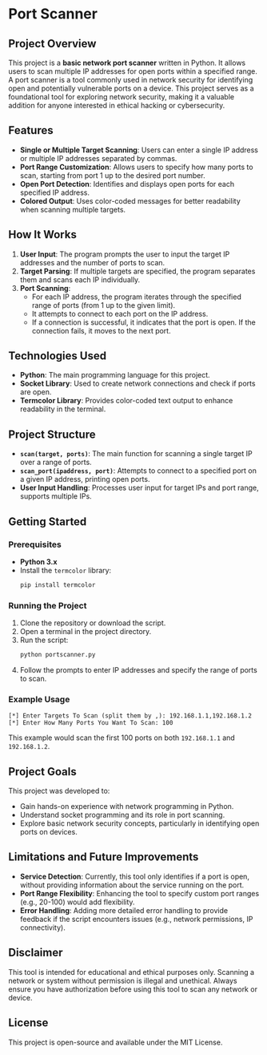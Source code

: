 # Port Scanner

## Project Overview

This project is a **basic network port scanner** written in Python. It allows users to scan multiple IP addresses for open ports within a specified range. A port scanner is a tool commonly used in network security for identifying open and potentially vulnerable ports on a device. This project serves as a foundational tool for exploring network security, making it a valuable addition for anyone interested in ethical hacking or cybersecurity.

## Features

- **Single or Multiple Target Scanning**: Users can enter a single IP address or multiple IP addresses separated by commas.
- **Port Range Customization**: Allows users to specify how many ports to scan, starting from port 1 up to the desired port number.
- **Open Port Detection**: Identifies and displays open ports for each specified IP address.
- **Colored Output**: Uses color-coded messages for better readability when scanning multiple targets.

## How It Works

1. **User Input**: The program prompts the user to input the target IP addresses and the number of ports to scan.
2. **Target Parsing**: If multiple targets are specified, the program separates them and scans each IP individually.
3. **Port Scanning**:
   - For each IP address, the program iterates through the specified range of ports (from 1 up to the given limit).
   - It attempts to connect to each port on the IP address.
   - If a connection is successful, it indicates that the port is open. If the connection fails, it moves to the next port.
   
## Technologies Used

- **Python**: The main programming language for this project.
- **Socket Library**: Used to create network connections and check if ports are open.
- **Termcolor Library**: Provides color-coded text output to enhance readability in the terminal.

## Project Structure

- **`scan(target, ports)`**: The main function for scanning a single target IP over a range of ports.
- **`scan_port(ipaddress, port)`**: Attempts to connect to a specified port on a given IP address, printing open ports.
- **User Input Handling**: Processes user input for target IPs and port range, supports multiple IPs.

## Getting Started

### Prerequisites

- **Python 3.x**
- Install the `termcolor` library:
  ```bash
  pip install termcolor
  ```

### Running the Project

1. Clone the repository or download the script.
2. Open a terminal in the project directory.
3. Run the script:
   ```bash
   python portscanner.py
   ```
4. Follow the prompts to enter IP addresses and specify the range of ports to scan.

### Example Usage

```plaintext
[*] Enter Targets To Scan (split them by ,): 192.168.1.1,192.168.1.2
[*] Enter How Many Ports You Want To Scan: 100
```

This example would scan the first 100 ports on both `192.168.1.1` and `192.168.1.2`.

## Project Goals

This project was developed to:
- Gain hands-on experience with network programming in Python.
- Understand socket programming and its role in port scanning.
- Explore basic network security concepts, particularly in identifying open ports on devices.

## Limitations and Future Improvements

- **Service Detection**: Currently, this tool only identifies if a port is open, without providing information about the service running on the port.
- **Port Range Flexibility**: Enhancing the tool to specify custom port ranges (e.g., 20-100) would add flexibility.
- **Error Handling**: Adding more detailed error handling to provide feedback if the script encounters issues (e.g., network permissions, IP connectivity).

## Disclaimer

This tool is intended for educational and ethical purposes only. Scanning a network or system without permission is illegal and unethical. Always ensure you have authorization before using this tool to scan any network or device.

## License

This project is open-source and available under the MIT License.
